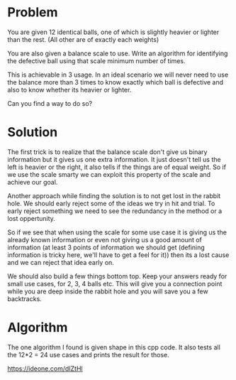 # Problem
You are given 12 identical balls, one of which is slightly heavier or lighter than the rest. (All other are of exactly each weights)

You are also given a balance scale to use. Write an algorithm for identifying the defective ball using that scale minimum number of times.

This is achievable in 3 usage. In an ideal scenario we will never need to use the balance more than 3 times to know exactly which ball is defective and also to know whether its heavier or lighter.

Can you find a way to do so?

# Solution
The first trick is to realize that the balance scale don't give us binary information but it gives us one extra information. It just doesn't tell us the left is heavier or the right, it also tells if the things are of equal weight. So if we use the scale smarty we can exploit this property of the scale and achieve our goal.

Another approach while finding the solution is to not get lost in the rabbit hole. We should early reject some of the ideas we try in hit and trial. To early reject something we need to see the redundancy in the method or a lost oppertunity.

So if we see that when using the scale for some use case it is giving us the already known information or even not giving us a good amount of information (at least 3 points of information we should get (defining information is tricky here, we'll have to get a feel for it)) then its a lost cause and we can reject that idea early on.

We should also build a few things bottom top. Keep your answers ready for small use cases, for 2, 3, 4 balls etc. This will give you a connection point while you are deep inside the rabbit hole and you will save you a few backtracks.

# Algorithm
The one algorithm I found is given shape in this cpp code. It also tests all the 12*2 = 24 use cases and prints the result for those.

https://ideone.com/dIZtHl
